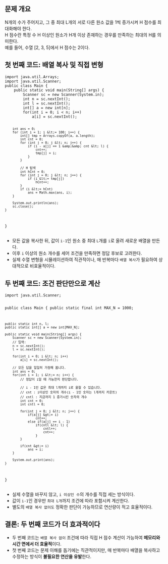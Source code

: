 <h2 id="문제-개요">문제 개요</h2>
<p>N개의 수가 주어지고, 그 중 최대 L개의 서로 다른 원소 값을 1씩 증가시켜 H 점수를 최대화해야 한다.<br />H 점수란 특정 수 H 이상인 원소가 H개 이상 존재하는 경우를 만족하는 최대의 H를 의미한다.<br />예를 들어, 수열 [2, 3, 5]에서 H 점수는 2이다.</p>
<h2 id="첫-번째-코드-배열-복사-및-직접-변형">첫 번째 코드: 배열 복사 및 직접 변형</h2>
<pre><code class="language-java">import java.util.Arrays;
import java.util.Scanner;
public class Main {
    public static void main(String[] args) {
        Scanner sc = new Scanner(System.in);
        int n = sc.nextInt();
        int l = sc.nextInt();
        int[] a = new int[n];
        for(int i = 0; i &lt; n; i++)
            a[i] = sc.nextInt();

        int ans = 0;
        for (int i = 1; i &lt;= 100; i++) {
            int[] tmp = Arrays.copyOf(a, a.length);
            int cnt = 0;
            for (int j = 0; j &lt; n; j++) {
                if (i - a[j] == 1 &amp;&amp; cnt &lt; l) {
                    cnt++;
                    tmp[j] = i;
                }
            }

            // H 탐색
            int hCnt = 0;
            for (int j = 0; j &lt; n; j++) {
                if (i &lt;= tmp[j])
                    hCnt++;
            }
            if (i &lt;= hCnt)
                ans = Math.max(ans, i);
        }

        System.out.println(ans);
        sc.close();
    }
}</code></pre>
<ul>
<li>모든 값을 복사한 뒤, 값이 <code>i-1</code>인 원소 중 최대 <code>L</code>개를 <code>i</code>로 올려 새로운 배열을 만든다.</li>
<li>이후 <code>i</code> 이상의 원소 개수를 세어 조건을 만족하면 정답 후보로 고려한다.</li>
<li>실제 수열 변형을 시뮬레이션하여 직관적이나, 매 반복마다 <code>배열 복사</code>가 필요하여 상대적으로 비효율적이다.</li>
</ul>
<h2 id="두-번째-코드-조건-판단만으로-계산">두 번째 코드: 조건 판단만으로 계산</h2>
<pre><code class="language-java">import java.util.Scanner;

public class Main {
    public static final int MAX_N = 1000;

    public static int n, l;
    public static int[] a = new int[MAX_N];

    public static void main(String[] args) {
        Scanner sc = new Scanner(System.in);
        // 입력:
        n = sc.nextInt();
        l = sc.nextInt();

        for(int i = 0; i &lt; n; i++)
            a[i] = sc.nextInt();

        // 모든 답을 일일히 가정해 봅니다.
        int ans = 0;
        for(int i = 1; i &lt;= n; i++) {
            // 정답이 i일 때 가능한지 판단합니다.

            // i - 1인 값은 최대 l개까지 i로 올릴 수 있습니다.
            // cnt : i이상인 숫자의 개수(i - 1인 숫자는 l개까지 카운트)
            // cntl : 지금까지 1 증가시킨 숫자의 개수
            int cnt = 0;
            int cntl = 0;

            for(int j = 0; j &lt; n; j++) {
                if(a[j] &gt;= i)
                    cnt++;
                else if(a[j] == i - 1)
                    if(cntl &lt; l) {
                        cntl++;
                        cnt++;
                    }
            }

            if(cnt &gt;= i)
                ans = i;
        }

        System.out.print(ans);
    }
}
</code></pre>
<ul>
<li>실제 수열을 바꾸지 않고, <code>i 이상인 수</code>의 개수를 직접 세는 방식이다.</li>
<li>값이 <code>i-1</code>인 경우만 <code>최대 L개</code>까지 조건에 따라 포함시켜 계산한다.</li>
<li>별도의 <code>배열 복사 없이도</code> 정확한 판단이 가능하므로 연산량이 적고 효율적이다.</li>
</ul>
<h2 id="결론-두-번째-코드가-더-효과적이다">결론: 두 번째 코드가 더 효과적이다</h2>
<ul>
<li>두 번째 코드는 <code>배열 복사 없이</code> 조건에 따라 직접 H 점수 계산이 가능하여 <strong>메모리와 시간 면에서 더 효율적</strong>이다.</li>
<li>첫 번째 코드는 문제 이해를 돕기에는 직관적이지만, 매 반복마다 배열을 복사하고 수정하는 방식이 <strong>불필요한 연산을 유발</strong>한다.</li>
</ul>